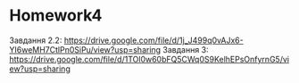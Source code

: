 # Homework4
Завдання 2.2: https://drive.google.com/file/d/1j_J499q0vAJx6-YI6weMH7CtlPn0SiPu/view?usp=sharing
Завдання 3: https://drive.google.com/file/d/1TOl0w60bFQ5CWq0S9KelhEPsOnfyrnG5/view?usp=sharing
